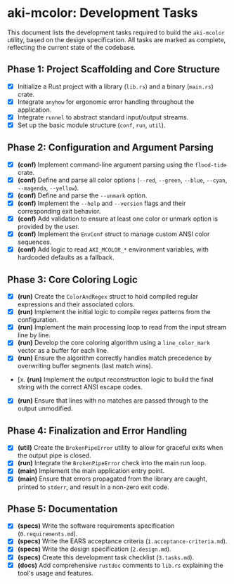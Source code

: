 # aki-mcolor: Development Tasks

This document lists the development tasks required to build the `aki-mcolor` utility, based on the design specification. All tasks are marked as complete, reflecting the current state of the codebase.

## Phase 1: Project Scaffolding and Core Structure

- [x] Initialize a Rust project with a library (`lib.rs`) and a binary (`main.rs`) crate.
- [x] Integrate `anyhow` for ergonomic error handling throughout the application.
- [x] Integrate `runnel` to abstract standard input/output streams.
- [x] Set up the basic module structure (`conf`, `run`, `util`).

## Phase 2: Configuration and Argument Parsing

- [x] **(conf)** Implement command-line argument parsing using the `flood-tide` crate.
- [x] **(conf)** Define and parse all color options (`--red`, `--green`, `--blue`, `--cyan`, `--magenda`, `--yellow`).
- [x] **(conf)** Define and parse the `--unmark` option.
- [x] **(conf)** Implement the `--help` and `--version` flags and their corresponding exit behavior.
- [x] **(conf)** Add validation to ensure at least one color or unmark option is provided by the user.
- [x] **(conf)** Implement the `EnvConf` struct to manage custom ANSI color sequences.
- [x] **(conf)** Add logic to read `AKI_MCOLOR_*` environment variables, with hardcoded defaults as a fallback.

## Phase 3: Core Coloring Logic

- [x] **(run)** Create the `ColorAndRegex` struct to hold compiled regular expressions and their associated colors.
- [x] **(run)** Implement the initial logic to compile regex patterns from the configuration.
- [x] **(run)** Implement the main processing loop to read from the input stream line by line.
- [x] **(run)** Develop the core coloring algorithm using a `line_color_mark` vector as a buffer for each line.
- [x] **(run)** Ensure the algorithm correctly handles match precedence by overwriting buffer segments (last match wins).
- [x. **(run)** Implement the output reconstruction logic to build the final string with the correct ANSI escape codes.
- [x] **(run)** Ensure that lines with no matches are passed through to the output unmodified.

## Phase 4: Finalization and Error Handling

- [x] **(util)** Create the `BrokenPipeError` utility to allow for graceful exits when the output pipe is closed.
- [x] **(run)** Integrate the `BrokenPipeError` check into the main run loop.
- [x] **(main)** Implement the main application entry point.
- [x] **(main)** Ensure that errors propagated from the library are caught, printed to `stderr`, and result in a non-zero exit code.

## Phase 5: Documentation

- [x] **(specs)** Write the software requirements specification (`0.requirements.md`).
- [x] **(specs)** Write the EARS acceptance criteria (`1.acceptance-criteria.md`).
- [x] **(specs)** Write the design specification (`2.design.md`).
- [x] **(specs)** Create this development task checklist (`3.tasks.md`).
- [x] **(docs)** Add comprehensive `rustdoc` comments to `lib.rs` explaining the tool's usage and features.
